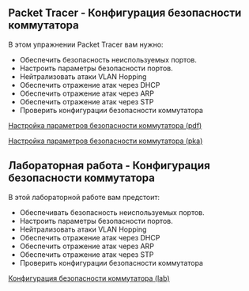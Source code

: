 <!-- 11.6.1 -->
## Packet Tracer - Конфигурация безопасности коммутатора

В этом упражнении Packet Tracer вам нужно:

* Обеспечить безопасность неиспользуемых портов.
* Настроить параметры безопасности портов.
* Нейтрализовать атаки VLAN Hopping
* Обеспечить отражение атак через DHCP
* Обеспечить отражение атак через ARP
* Обеспечить отражение атак через STP
* Проверить конфигурации безопасности коммутатора

[Настройка параметров безопасности коммутатора (pdf)](./assets/11.6.1-packet-tracer---switch-security-configuration_ru-RU.pdf)

[Настройка параметров безопасности коммутатора (pka)](./assets/11.6.1-packet-tracer---switch-security-configuration_ru-RU.pka)

<!-- 11.6.2 -->
## Лабораторная работа - Конфигурация безопасности коммутатора

В этой лабораторной работе вам предстоит:

* Обеспечивать безопасность неиспользуемых портов.
* Настроить параметры безопасности портов.
* Нейтрализовать атаки VLAN Hopping
* Обеспечить отражение атак через DHCP
* Обеспечить отражение атак через ARP
* Обеспечить отражение атак через STP
* Проверить конфигурации безопасности коммутатора

[Конфигурация безопасности коммутатора (lab)](./assets/11.6.2-lab---switch-security-configuration_ru-RU.pdf)
